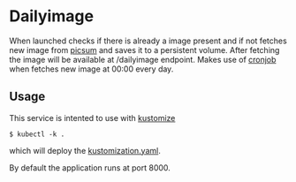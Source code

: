 # Dailyimage

When launched checks if there is already a image present and if not fetches new image from [picsum](https://picsum.photos/) and saves it to a persistent volume. After fetching the image will be available at /dailyimage endpoint. Makes use of [cronjob](https://www.npmjs.com/package/cron) when fetches new image at 00:00 every day.

## Usage

This service is intented to use with [kustomize](/https://kustomize.io/)

```
$ kubectl -k .
```

which will deploy the [kustomization.yaml](/todo-app/todo-app-dailyimage/kustomization.yaml).

By default the application runs at port 8000.
